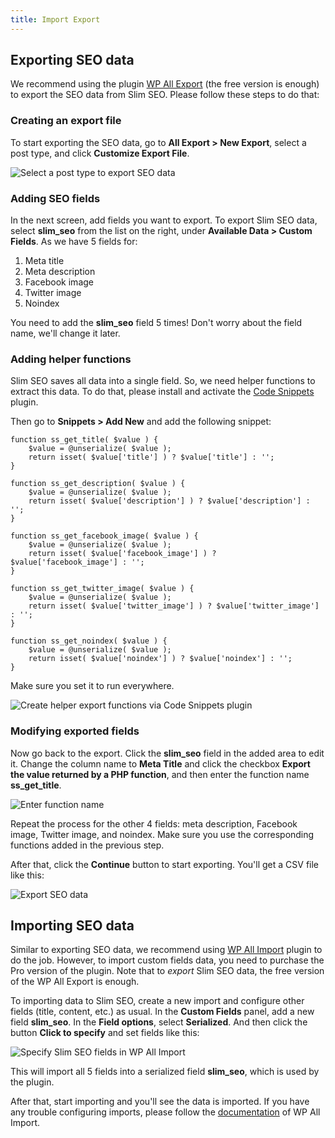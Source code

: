 ```yaml
---
title: Import Export
---
```


## Exporting SEO data

We recommend using the plugin [WP All Export](https://wordpress.org/plugins/wp-all-export/) (the free version is enough) to export the SEO data from Slim SEO. Please follow these steps to do that:

### Creating an export file

To start exporting the SEO data, go to **All Export > New Export**, select a post type, and click **Customize Export File**.

![Select a post type to export SEO data](https://i.imgur.com/s2bOGrM.png)

### Adding SEO fields

In the next screen, add fields you want to export. To export Slim SEO data, select **slim_seo** from the list on the right, under **Available Data > Custom Fields**. As we have 5 fields for:

1. Meta title
2. Meta description
3. Facebook image
4. Twitter image
5. Noindex

You need to add the **slim_seo** field 5 times! Don't worry about the field name, we'll change it later.

### Adding helper functions

Slim SEO saves all data into a single field. So, we need helper functions to extract this data. To do that, please install and activate the [Code Snippets](https://wordpress.org/plugins/code-snippets/) plugin.

Then go to **Snippets > Add New** and add the following snippet:

```
function ss_get_title( $value ) {
	$value = @unserialize( $value );
	return isset( $value['title'] ) ? $value['title'] : '';
}

function ss_get_description( $value ) {
	$value = @unserialize( $value );
	return isset( $value['description'] ) ? $value['description'] : '';
}

function ss_get_facebook_image( $value ) {
	$value = @unserialize( $value );
	return isset( $value['facebook_image'] ) ? $value['facebook_image'] : '';
}

function ss_get_twitter_image( $value ) {
	$value = @unserialize( $value );
	return isset( $value['twitter_image'] ) ? $value['twitter_image'] : '';
}

function ss_get_noindex( $value ) {
	$value = @unserialize( $value );
	return isset( $value['noindex'] ) ? $value['noindex'] : '';
}
```

Make sure you set it to run everywhere.

![Create helper export functions via Code Snippets plugin](https://i.imgur.com/c8ofRqf.png)

### Modifying exported fields

Now go back to the export. Click the **slim_seo** field in the added area to edit it. Change the column name to **Meta Title** and click the checkbox **Export the value returned by a PHP function**, and then enter the function name **ss_get_title**.

![Enter function name](https://i.imgur.com/MZtEUjV.png)

Repeat the process for the other 4 fields: meta description, Facebook image, Twitter image, and noindex. Make sure you use the corresponding functions added in the previous step.

After that, click the **Continue** button to start exporting. You'll get a CSV file like this:

![Export SEO data](https://i.imgur.com/FbSeyeP.png)

## Importing SEO data

Similar to exporting SEO data, we recommend using [WP All Import](https://www.wpallimport.com/) plugin to do the job. However, to import custom fields data, you need to purchase the Pro version of the plugin. Note that to _export_ Slim SEO data, the free version of the WP All Export is enough.

To importing data to Slim SEO, create a new import and configure other fields (title, content, etc.) as usual. In the **Custom Fields** panel, add a new field **slim_seo**. In the **Field options**, select **Serialized**. And then click the button **Click to specify** and set fields like this:

![Specify Slim SEO fields in WP All Import](https://i.imgur.com/FbGlbys.png)

This will import all 5 fields into a serialized field **slim_seo**, which is used by the plugin.

After that, start importing and you'll see the data is imported. If you have any trouble configuring imports, please follow the [documentation](https://www.wpallimport.com/documentation/getting-started/importing-an-xml-or-csv-file/) of WP All Import.
